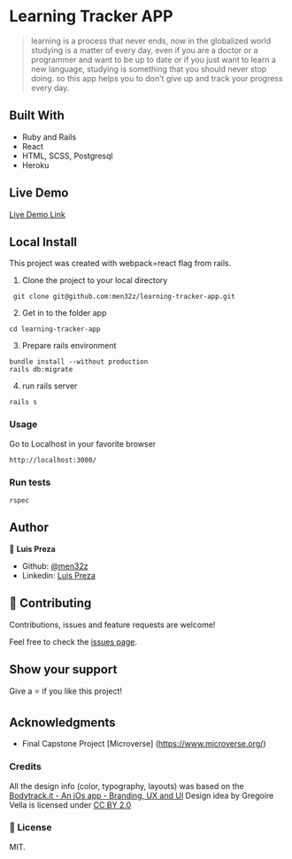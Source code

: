 # Learning Tracker APP

> learning is a process that never ends, now in the globalized world studying is a matter of every day, even if you are a doctor or a programmer and want to be up to date or if you just want to learn a new language, studying is something that you should never stop doing.
so this app helps you to don't give up and track your progress every day.

 <!-- ![screenshot]()  -->

<!--
This project has these features:
  - asdfasdf.
  - asdfasdf asdfasdf asdfasdf.
  - asdfasdfasd.
-->

## Built With

- Ruby and Rails
- React
- HTML, SCSS, Postgresql
- Heroku

## Live Demo

[Live Demo Link](https://men32z-learning-tracker-app.herokuapp.com/)

## Local Install

This project was created with webpack=react flag from rails.

1. Clone the project to your local directory

```
 git clone git@github.com:men32z/learning-tracker-app.git
```

2. Get in to the folder app

```
cd learning-tracker-app
```
3. Prepare rails environment

```
bundle install --without production
rails db:migrate
```

4. run rails server

```
rails s
```

### Usage

Go to Localhost in your favorite browser

```
http://localhost:3000/
```

### Run tests

```
rspec
```



## Author

👤 **Luis Preza**

- Github: [@men32z](https://github.com/men32z)
- Linkedin: [Luis Preza](https://www.linkedin.com/in/men32z/)

## 🤝 Contributing

Contributions, issues and feature requests are welcome!

Feel free to check the [issues page](https://github.com/men32z/learning-tracker-app/issues).

## Show your support

Give a ⭐️ if you like this project!

## Acknowledgments

- Final Capstone Project [Microverse] (https://www.microverse.org/)

### Credits

All the design info (color, typography, layouts) was based on the [Bodytrack.it - An iOs app - Branding, UX and UI](https://www.behance.net/gallery/13271423/Bodytrackit-An-iOs-app-Branding-UX-and-UI) Design idea by Gregoire Vella is licensed under [CC BY 2.0](https://creativecommons.org/licenses/by/2.0/)

### 📝 License

MIT.
